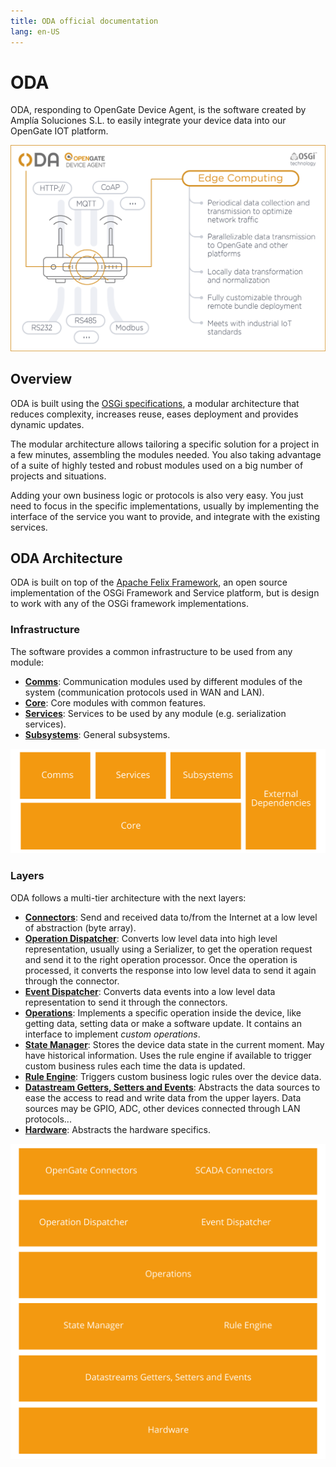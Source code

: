 ```yaml
---
title: ODA official documentation
lang: en-US
---
```


# ODA

ODA, responding to OpenGate Device Agent, is the software created by Amplía Soluciones S.L. to easily integrate your device data into our OpenGate IOT platform.

![ODA](./asset/img/oda.png)

## Overview

ODA is built using the [OSGi specifications](https://www.osgi.org/developer/what-is-osgi/), a modular architecture that reduces complexity, increases reuse, eases deployment and provides dynamic updates.

The modular architecture allows tailoring a specific solution for a project in a few minutes, assembling the modules needed. You also taking advantage of a suite of highly tested and robust modules used on a big number of projects and situations. 

Adding your own business logic or protocols is also very easy. You just need to focus in the specific implementations, usually by implementing the interface of the service you want to provide, and integrate with the existing services.

## ODA Architecture

ODA is built on top of the [Apache Felix Framework](https://felix.apache.org/), an open source implementation of the OSGi Framework and Service platform, but is design to work with any of the OSGi framework implementations.

### Infrastructure

The software provides a common infrastructure to be used from any module:
* [__Comms__](infrastructure/comms.md): Communication modules used by different modules of the system (communication protocols used in WAN and LAN).
* [__Core__](infrastructure/core.md): Core modules with common features.
* [__Services__](infrastructure/services.md): Services to be used by any module (e.g. serialization services).
* [__Subsystems__](infrastructure/subsystems.md): General subsystems.

![ODA layers](./asset/img/infrastructure.png)

### Layers

ODA follows a multi-tier architecture with the next layers:

* [__Connectors__](layers/connectors/README.md): Send and received data to/from the Internet at a low level of abstraction (byte array).
* [__Operation Dispatcher__](layers/operationDispatcher.md): Converts low level data into high level representation, usually using a Serializer, to get the operation request and send it to the right operation processor. Once the operation is processed, it converts the response into low level data to send it again through the connector.
* [__Event Dispatcher__](layers/eventDispatcher/README.md): Converts data events into a low level data representation to send it through the connectors.
* [__Operations__](layers/operations.md): Implements a specific operation inside the device, like getting data, setting data or make a software update. It contains an interface to implement _custom operations_.
* [__State Manager__](layers/stateManager.md): Stores the device data state in the current moment. May have historical information. Uses the rule engine if available to trigger custom business rules each time the data is updated.
* [__Rule Engine__](layers/ruleEngine.md): Triggers custom business logic rules over the device data.
* [__Datastream Getters, Setters and Events__](layers/datastreams/README.md): Abstracts the data sources to ease the access to read and write data from the upper layers. Data sources may be GPIO, ADC, other devices connected through LAN protocols...
* [__Hardware__](layers/hardware/README.md): Abstracts the hardware specifics.

![ODA layers](./asset/img/layers.png)

  



 
